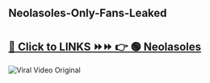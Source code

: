 
 ## Neolasoles-Only-Fans-Leaked

# <h2><a href="https://clipsfans.com/Neolasoles&ref=git">🔗 Click to LINKS ⏩⏩ 👉 🟢 Neolasoles </a></h2>

<a href="https://clipsfans.com/Neolasoles&ref=git" rel="nofollow" data-target="animated-image.originalLink"><img src="https://i.ibb.co.com/xMMVF88/686577567.gif" alt="Viral Video Original" style="max-width: 100%; display: inline-block;" data-target="animated-image.originalImage"></a>
